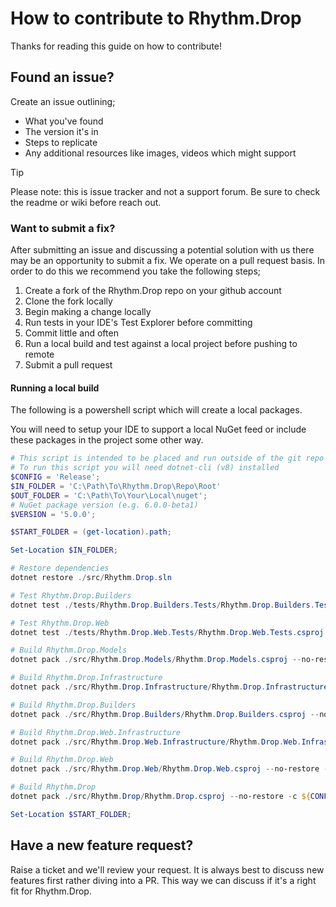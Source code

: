 # How to contribute to Rhythm.Drop

Thanks for reading this guide on how to contribute!

## Found an issue?

Create an issue outlining;

 * What you've found
 * The version it's in
 * Steps to replicate
 * Any additional resources like images, videos which might support

> [!TIP]
> Please note: this is issue tracker and not a support forum. Be sure to check the readme or wiki before reach out.
 
### Want to submit a fix?

After submitting an issue and discussing a potential solution with us there may be an opportunity to submit a fix. We operate on a pull request basis. In order to do this we recommend you take the following steps;

 1. Create a fork of the Rhythm.Drop repo on your github account
 2. Clone the fork locally
 3. Begin making a change locally
 4. Run tests in your IDE's Test Explorer before committing
 5. Commit little and often
 6. Run a local build and test against a local project before pushing to remote
 7. Submit a pull request

#### Running a local build

The following is a powershell script which will create a local packages. 

You will need to setup your IDE to support a local NuGet feed or include these packages in the project some other way.

```powershell
# This script is intended to be placed and run outside of the git repo so it is not accidentally committed.
# To run this script you will need dotnet-cli (v8) installed
$CONFIG = 'Release';
$IN_FOLDER = 'C:\Path\To\Rhythm.Drop\Repo\Root'
$OUT_FOLDER = 'C:\Path\To\Your\Local\nuget';
# NuGet package version (e.g. 6.0.0-beta1)
$VERSION = '5.0.0';

$START_FOLDER = (get-location).path;

Set-Location $IN_FOLDER;

# Restore dependencies
dotnet restore ./src/Rhythm.Drop.sln

# Test Rhythm.Drop.Builders
dotnet test ./tests/Rhythm.Drop.Builders.Tests/Rhythm.Drop.Builders.Tests.csproj

# Test Rhythm.Drop.Web
dotnet test ./tests/Rhythm.Drop.Web.Tests/Rhythm.Drop.Web.Tests.csproj

# Build Rhythm.Drop.Models
dotnet pack ./src/Rhythm.Drop.Models/Rhythm.Drop.Models.csproj --no-restore -c ${CONFIG} --output ${OUT_FOLDER} /p:version=${VERSION}

# Build Rhythm.Drop.Infrastructure
dotnet pack ./src/Rhythm.Drop.Infrastructure/Rhythm.Drop.Infrastructure.csproj --no-restore -c ${CONFIG} --output ${OUT_FOLDER} /p:version=${VERSION}

# Build Rhythm.Drop.Builders
dotnet pack ./src/Rhythm.Drop.Builders/Rhythm.Drop.Builders.csproj --no-restore -c ${CONFIG} --output ${OUT_FOLDER} /p:version=${VERSION}

# Build Rhythm.Drop.Web.Infrastructure
dotnet pack ./src/Rhythm.Drop.Web.Infrastructure/Rhythm.Drop.Web.Infrastructure.csproj --no-restore -c ${CONFIG} --output ${OUT_FOLDER} /p:version=${VERSION}

# Build Rhythm.Drop.Web
dotnet pack ./src/Rhythm.Drop.Web/Rhythm.Drop.Web.csproj --no-restore -c ${CONFIG} --output ${OUT_FOLDER} /p:version=${VERSION}

# Build Rhythm.Drop
dotnet pack ./src/Rhythm.Drop/Rhythm.Drop.csproj --no-restore -c ${CONFIG} --output ${OUT_FOLDER} /p:version=${VERSION}

Set-Location $START_FOLDER;
```

## Have a new feature request?

Raise a ticket and we'll review your request. It is always best to discuss new features first rather diving into a PR. This way we can discuss if it's a right fit for Rhythm.Drop.

